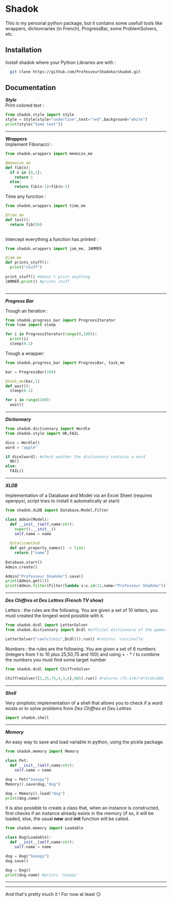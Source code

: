 
# Shadok

This is my personal python package, but it contains some usefull
tools like wrappers, dictionnaries (in French), ProgressBar, some
ProblemSolvers, etc.



## Installation

Install shadok where your Python Libraries are with :

```bash
  git clone https://github.com/ProfesseurShadoko/shadok.git
```

## Documentation

***Style***<br>
Print colored text : 
```python
from shadok.style import style
style = Style(style="underline",text="red",background="white")
print(style("Some text"))
```
***
***Wrappers***<br>
Implement Fibonacci :
```python
from shadok.wrappers import memoize_me

@memoize_me
def fib(n):
  if n in [0,1]:
    return 1
  else:
    return fib(n-1)+fib(n-2)
```

Time any function :
```python
from shadok.wrappers import time_me

@time_me
def test():
  return fib(30)
  
```

Intercept everything a function has printed :
```python
from shadok.wrappers import jam_me, JAMMER

@jam_me
def prints_stuff():
  print("stuff")
  
print_stuff() #doesn't print anything
JAMMER.print() #prints stuff
  
```

***

***Progress Bar***

Trough an Iteration :
```python
from shadok.progress_bar import ProgressIterator
from time import sleep

for i in ProgressIterator(range(0,100)):
  print(i)
  sleep(0.1)
```

Trough a wrapper:
```python
from shadok.progress_bar import ProgressBar, task_me

bar = ProgressBar(100)

@task_me(bar,1)
def wait():
  sleep(0.1)

for i in range(100):
  wait()  
```

***

***Dictionnary***
```python
from shadok.dictionnary import Wordle
from shadok.style import OK,FAIL

dico = Wordle()
word = "apple"

if dico[word]: #check weather the dictionnary contains a word
  OK()
else:
  FAIL()
```

***
***XLDB***

Implementation of a Database and Model via an Excel Sheet (requires openpyxl, script tries to install it automatically at start)

```python
from shadok.XLDB import Database,Model,Filter

class Admin(Model):
  def __init__(self,name:str):
    super().__init__()
    self.name = name
    
  @staticmethod
  def get_property_names() -> list:
    return ["name"]
 
Database.start()
Admin.create()

Admin("Professeur Shadoko").save()
print(Admin.get(1))
print(Admin.filter(Filter(lambda x:x.id<12,name="Professeur Shadoko"))[0])
```

***
***Des Chiffres et Des Lettres (French TV show)***

Letters : the rules are the following. You are given a set of 10 letters, you must created the longest word possible with it.
```python
from shadok.dcdl import LetterSolver
from shadok.dictionnary import Dcdl #official dictionnary of the games (some words are not allowed, conjugated verbs for exemple)

LetterSolver("ceolclcnic",Dcdl()).run() #returns 'coccinelle'
```

Numbers : the rules are the following. You are given a set of 6 numbers (integers from 1 to 10 plus 25,50,75 and 100) and using + - * / to combine the numbers you must find some target number
```python
from shadok.dcdl import ChiffreSolver

ChiffreSolver([1,25,75,4,3,6],985).run() #returns (75-1+6)*4*3+25=985
```
***

***Shell***

Very simplistic implementation of a shell that allows you to check if a word exists or to solve problems from *Des Chiffres et Des Lettres*
```python
import shadok.shell
```
***

***Memory***

An easy way to save and load variable in python, using the pickle package.
```python
from shadok.memory import Memory

class Pet:
  def __init__(self,name:str):
    self.name = name

dog = Pet("Snoopy")
Memory().save(dog,"dog")

dog = Memory().load("dog")
print(dog.name)
```

It is also possible to create a class that, when an instance is constructed, first checks if an instance already exists in the memory (if so, it will be loaded, else,  the usual __new__ and __init__ function will be called.
```python
from shadok.memory import Loadable

class Dog(Loadable):
  def __init__(self,name:str):
    self.name = name

dog = Dog("Snoopy")
dog.save()

dog = Dog()
print(dog.name) #prints 'Snoopy'
```
***



***

And that's pretty much it ! For now at least 😏

    
